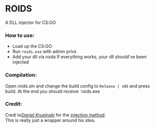 # ROIDS
A DLL injector for CS:GO

### How to use:
- Load up the CS:GO
- Run `roids.exe` with admin privs
- Add your dll via roids
If everything works, your dll should've been injected


### Compilation:
Open *roids.sln* and change the build config to `Release | x86` and press build.
At the end you should receive `roids.exe

### Credit:
Credi to[*Daniel Krupinski*](https://github.com/danielkrupinski) for the [injection method](https://github.com/danielkrupinski/OneByteLdr).     
This is really just a wrapper around his idea.      
